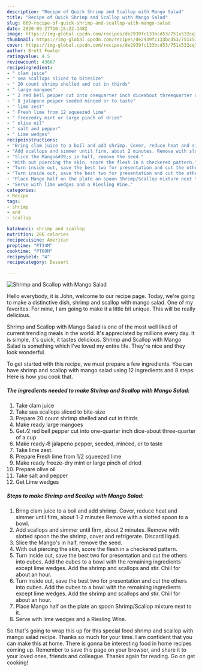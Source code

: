 ```yaml
---
description: "Recipe of Quick Shrimp and Scallop with Mango Salad"
title: "Recipe of Quick Shrimp and Scallop with Mango Salad"
slug: 869-recipe-of-quick-shrimp-and-scallop-with-mango-salad
date: 2020-09-27T10:15:22.148Z
image: https://img-global.cpcdn.com/recipes/de2939fc133bcd53/751x532cq70/shrimp-and-scallop-with-mango-salad-recipe-main-photo.jpg
thumbnail: https://img-global.cpcdn.com/recipes/de2939fc133bcd53/751x532cq70/shrimp-and-scallop-with-mango-salad-recipe-main-photo.jpg
cover: https://img-global.cpcdn.com/recipes/de2939fc133bcd53/751x532cq70/shrimp-and-scallop-with-mango-salad-recipe-main-photo.jpg
author: Brett Fowler
ratingvalue: 4.5
reviewcount: 43667
recipeingredient:
- " clam juice"
- " sea scallops sliced to bitesize"
- " 20 count shrimp shelled and cut in thirds"
- " large mangoes"
- " 2 red bell pepper cut into onequarter inch diceabout threequarter of a cup"
- " 8 jalapeno pepper seeded minced or to taste"
- " lime zest"
- " Fresh lime from 12 squeezed lime"
- " freezedry mint or large pinch of dried"
- " olive oil"
- " salt and pepper"
- " Lime wedges"
recipeinstructions:
- "Bring clam juice to a boil and add shrimp. Cover, reduce heat and simmer until firm, about 1-2 minutes Remove with a slotted spoon to a bowl."
- "Add scallops and simmer until firm, about 2 minutes. Remove with slotted spoon the the shrimp, cover and refrigerate. Discard liquid."
- "Slice the Mango&#39;s in half, remove the seed."
- "With out piercing the skin, score the flesh in a checkered pattern."
- "Turn inside out, save the best two for presentation and cut the others into cubes. Add the cubes to a bowl with the remaining ingredients except lime wedges. Add the shrimp and scallops and stir. Chill for about an hour."
- "Turn inside out, save the best two for presentation and cut the others into cubes. Add the cubes to a bowl with the remaining ingredients except lime wedges. Add the shrimp and scallops and stir. Chill for about an hour."
- "Place Mango half on the plate an spoon Shrimp/Scallop mixture next to it."
- "Serve with lime wedges and a Riesling Wine."
categories:
- Recipe
tags:
- shrimp
- and
- scallop

katakunci: shrimp and scallop 
nutrition: 286 calories
recipecuisine: American
preptime: "PT34M"
cooktime: "PT60M"
recipeyield: "4"
recipecategory: Dessert

---
```



![Shrimp and Scallop with Mango Salad](https://img-global.cpcdn.com/recipes/de2939fc133bcd53/751x532cq70/shrimp-and-scallop-with-mango-salad-recipe-main-photo.jpg)

Hello everybody, it is John, welcome to our recipe page. Today, we're going to make a distinctive dish, shrimp and scallop with mango salad. One of my favorites. For mine, I am going to make it a little bit unique. This will be really delicious.

Shrimp and Scallop with Mango Salad is one of the most well liked of current trending meals in the world. It's appreciated by millions every day. It is simple, it's quick, it tastes delicious. Shrimp and Scallop with Mango Salad is something which I've loved my entire life. They're nice and they look wonderful.




To get started with this recipe, we must prepare a few ingredients. You can have shrimp and scallop with mango salad using 12 ingredients and 8 steps. Here is how you cook that.

<!--inarticleads1-->

##### The ingredients needed to make Shrimp and Scallop with Mango Salad:

1. Take  clam juice
1. Take  sea scallops sliced to bite-size
1. Prepare  20 count shrimp shelled and cut in thirds
1. Make ready  large mangoes
1. Get  ⁄2 red bell pepper cut into one-quarter inch dice-about three-quarter of a cup
1. Make ready  ⁄8 jalapeno pepper, seeded, minced, or to taste
1. Take  lime zest.
1. Prepare  Fresh lime from 1/2 squeezed lime
1. Make ready  freeze-dry mint or large pinch of dried
1. Prepare  olive oil
1. Take  salt and pepper
1. Get  Lime wedges




<!--inarticleads2-->

##### Steps to make Shrimp and Scallop with Mango Salad:

1. Bring clam juice to a boil and add shrimp. Cover, reduce heat and simmer until firm, about 1-2 minutes Remove with a slotted spoon to a bowl.
1. Add scallops and simmer until firm, about 2 minutes. Remove with slotted spoon the the shrimp, cover and refrigerate. Discard liquid.
1. Slice the Mango&#39;s in half, remove the seed.
1. With out piercing the skin, score the flesh in a checkered pattern.
1. Turn inside out, save the best two for presentation and cut the others into cubes. Add the cubes to a bowl with the remaining ingredients except lime wedges. Add the shrimp and scallops and stir. Chill for about an hour.
1. Turn inside out, save the best two for presentation and cut the others into cubes. Add the cubes to a bowl with the remaining ingredients except lime wedges. Add the shrimp and scallops and stir. Chill for about an hour.
1. Place Mango half on the plate an spoon Shrimp/Scallop mixture next to it.
1. Serve with lime wedges and a Riesling Wine.




So that's going to wrap this up for this special food shrimp and scallop with mango salad recipe. Thanks so much for your time. I am confident that you can make this at home. There is gonna be interesting food in home recipes coming up. Remember to save this page on your browser, and share it to your loved ones, friends and colleague. Thanks again for reading. Go on get cooking!
